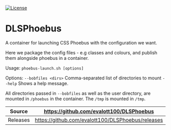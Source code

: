 [![License](https://img.shields.io/badge/License-Apache%202.0-blue.svg)](https://www.apache.org/licenses/LICENSE-2.0)

# DLSPhoebus

A container for launching CSS Phoebus with the configuration we want.

Here we package the config files - e.g classes and colours, and publish them alongside phoebus in a container.

Usage: `phoebus-launch.sh [options]`

Options:
  `--bobfiles <dirs>`    Comma-separated list of directories to mount
  `--help`               Shows a help message.

All directories passed in `--bobfiles` as well as the user directory, are mounted in `/phoebus` in the container. The `/tmp` is mounted in `/tmp`.


Source          | <https://github.com/evalott100/DLSPhoebus>
:---:           | :---:
Releases        | <https://github.com/evalott100/DLSPhoebus/releases>
